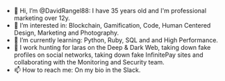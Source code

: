 - 👋 Hi, I’m @DavidRangel88: I have 35 years old and I'm professional marketing over 12y.
- 👀 I’m interested in: Blockchain, Gamification, Code, Human Centered Design, Marketing and Photography.
- 🌱 I’m currently learning: Python, Ruby, SQL and and High Performance.
- 🥷 I work hunting for laras on the Deep & Dark Web, taking down fake profiles on social networks, taking down fake InfinitePay sites and collaborating with the Monitoring and Security team.
- 📫 How to reach me: On my bio in the Slack. 
<!---
DavidRangel88/DavidRangel88 is a ✨ special ✨ repository because its `README.md` (this file) appears on your GitHub profile.
You can click the Preview link to take a look at your changes.
--->
